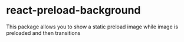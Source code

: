 # react-preload-background
This package allows you to show a static preload image while image is preloaded and then transitions
